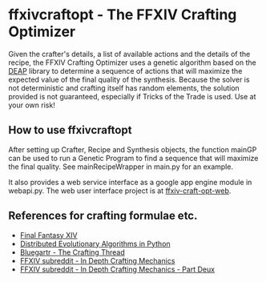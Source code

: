 # ffxivcraftopt - The FFXIV Crafting Optimizer

Given the crafter's details, a list of available actions and the details of the recipe, the FFXIV Crafting Optimizer uses a genetic algorithm based on the [DEAP](https://code.google.com/p/deap/) library to determine a sequence of actions that will maximize the expected value of the final quality of the synthesis. Because the solver is not deterministic and crafting itself has random elements, the solution provided is not guaranteed, especially if Tricks of the Trade is used. Use at your own risk!

## How to use ffxivcraftopt

After setting up Crafter, Recipe and Synthesis objects, the function mainGP can be used to run a Genetic Program to find a sequence that will maximize the final quality. See mainRecipeWrapper in main.py for an example.

It also provides a web service interface as a google app engine module in webapi.py. The web user interface project is at [ffxiv-craft-opt-web](https://github.com/doxxx/ffxiv-craft-opt-web).

## References for crafting formulae etc.

* [Final Fantasy XIV](http://na.finalfantasyxiv.com/)
* [Distributed Evolutionary Algorithms in Python](https://code.google.com/p/deap/)
* [Bluegartr - The Crafting Thread](http://www.bluegartr.com/threads/117684-The-crafting-thread.)
* [FFXIV subreddit - In Depth Crafting Mechanics](http://www.reddit.com/r/ffxiv/comments/1moje4/indepth_crafting_mechanics/)
* [FFXIV subreddit - In Depth Crafting Mechanics - Part Deux](http://www.reddit.com/r/ffxiv/comments/1n7tlf/indepth_crafting_mechanics_part_deux/)
